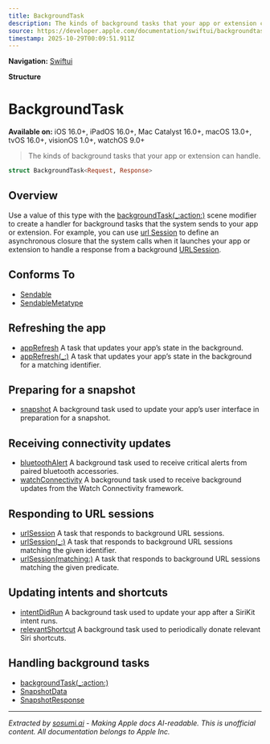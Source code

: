 ```yaml
---
title: BackgroundTask
description: The kinds of background tasks that your app or extension can handle.
source: https://developer.apple.com/documentation/swiftui/backgroundtask
timestamp: 2025-10-29T00:09:51.911Z
---
```


**Navigation:** [Swiftui](/documentation/swiftui)

**Structure**

# BackgroundTask

**Available on:** iOS 16.0+, iPadOS 16.0+, Mac Catalyst 16.0+, macOS 13.0+, tvOS 16.0+, visionOS 1.0+, watchOS 9.0+

> The kinds of background tasks that your app or extension can handle.

```swift
struct BackgroundTask<Request, Response>
```

## Overview

Use a value of this type with the [backgroundTask(_:action:)](/documentation/swiftui/scene/backgroundtask(_:action:)) scene modifier to create a handler for background tasks that the system sends to your app or extension. For example, you can use [url Session](/documentation/swiftui/backgroundtask/urlsession) to define an asynchronous closure that the system calls when it launches your app or extension to handle a response from a background [URLSession](/documentation/Foundation/URLSession).

## Conforms To

- [Sendable](/documentation/Swift/Sendable)
- [SendableMetatype](/documentation/Swift/SendableMetatype)

## Refreshing the app

- [appRefresh](/documentation/swiftui/backgroundtask/apprefresh) A task that updates your app’s state in the background.
- [appRefresh(_:)](/documentation/swiftui/backgroundtask/apprefresh(_:)) A task that updates your app’s state in the background for a matching identifier.

## Preparing for a snapshot

- [snapshot](/documentation/swiftui/backgroundtask/snapshot) A background task used to update your app’s user interface in preparation for a snapshot.

## Receiving connectivity updates

- [bluetoothAlert](/documentation/swiftui/backgroundtask/bluetoothalert) A background task used to receive critical alerts from paired bluetooth accessories.
- [watchConnectivity](/documentation/swiftui/backgroundtask/watchconnectivity) A background task used to receive background updates from the Watch Connectivity framework.

## Responding to URL sessions

- [urlSession](/documentation/swiftui/backgroundtask/urlsession) A task that responds to background URL sessions.
- [urlSession(_:)](/documentation/swiftui/backgroundtask/urlsession(_:)) A task that responds to background URL sessions matching the given identifier.
- [urlSession(matching:)](/documentation/swiftui/backgroundtask/urlsession(matching:)) A task that responds to background URL sessions matching the given predicate.

## Updating intents and shortcuts

- [intentDidRun](/documentation/swiftui/backgroundtask/intentdidrun) A background task used to update your app after a SiriKit intent runs.
- [relevantShortcut](/documentation/swiftui/backgroundtask/relevantshortcut) A background task used to periodically donate relevant Siri shortcuts.

## Handling background tasks

- [backgroundTask(_:action:)](/documentation/swiftui/scene/backgroundtask(_:action:))
- [SnapshotData](/documentation/swiftui/snapshotdata)
- [SnapshotResponse](/documentation/swiftui/snapshotresponse)

---

*Extracted by [sosumi.ai](https://sosumi.ai) - Making Apple docs AI-readable.*
*This is unofficial content. All documentation belongs to Apple Inc.*
